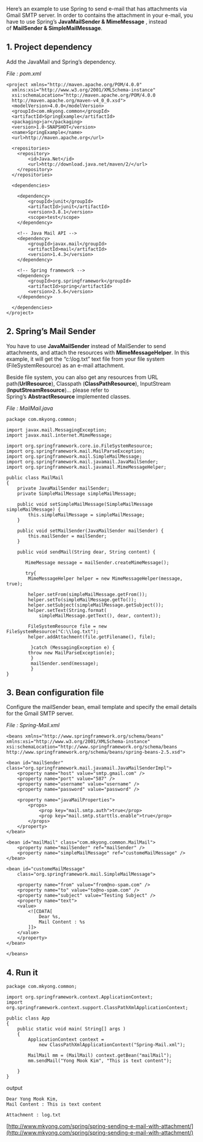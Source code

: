 Here’s an example to use Spring to send e-mail that has attachments via Gmail SMTP server. In order to contains the attachment in your e-mail, you have to use Spring’s **JavaMailSender & MimeMessage** , instead of **MailSender & SimpleMailMessage**.

## 1\. Project dependency

Add the JavaMail and Spring’s dependency.

_File : pom.xml_

    <project xmlns="http://maven.apache.org/POM/4.0.0"
      xmlns:xsi="http://www.w3.org/2001/XMLSchema-instance"
      xsi:schemaLocation="http://maven.apache.org/POM/4.0.0
      http://maven.apache.org/maven-v4_0_0.xsd">
      <modelVersion>4.0.0</modelVersion>
      <groupId>com.mkyong.common</groupId>
      <artifactId>SpringExample</artifactId>
      <packaging>jar</packaging>
      <version>1.0-SNAPSHOT</version>
      <name>SpringExample</name>
      <url>http://maven.apache.org</url>

      <repositories>
      	<repository>
      		<id>Java.Net</id>
      		<url>http://download.java.net/maven/2/</url>
      	</repository>
      </repositories>

      <dependencies>

        <dependency>
            <groupId>junit</groupId>
            <artifactId>junit</artifactId>
            <version>3.8.1</version>
            <scope>test</scope>
        </dependency>

        <!-- Java Mail API -->
        <dependency>
    	    <groupId>javax.mail</groupId>
    	    <artifactId>mail</artifactId>
    	    <version>1.4.3</version>
        </dependency>

        <!-- Spring framework -->
        <dependency>
         	<groupId>org.springframework</groupId>
    	    <artifactId>spring</artifactId>
    	    <version>2.5.6</version>
        </dependency>

      </dependencies>
    </project>

## 2\. Spring’s Mail Sender

You have to use **JavaMailSender** instead of MailSender to send attachments, and attach the resources with **MimeMessageHelper**. In this example, it will get the “c:\\log.txt” text file from your file system (FileSystemResource) as an e-mail attachment.

Beside file system, you can also get any resources from URL path(**UrlResource**), Classpath (**ClassPathResource**), InputStream (**InputStreamResource**)… please refer to Spring’s **AbstractResource** implemented classes.

_File : MailMail.java_

    package com.mkyong.common;

    import javax.mail.MessagingException;
    import javax.mail.internet.MimeMessage;

    import org.springframework.core.io.FileSystemResource;
    import org.springframework.mail.MailParseException;
    import org.springframework.mail.SimpleMailMessage;
    import org.springframework.mail.javamail.JavaMailSender;
    import org.springframework.mail.javamail.MimeMessageHelper;

    public class MailMail
    {
    	private JavaMailSender mailSender;
    	private SimpleMailMessage simpleMailMessage;

    	public void setSimpleMailMessage(SimpleMailMessage simpleMailMessage) {
    		this.simpleMailMessage = simpleMailMessage;
    	}

    	public void setMailSender(JavaMailSender mailSender) {
    		this.mailSender = mailSender;
    	}

    	public void sendMail(String dear, String content) {

    	   MimeMessage message = mailSender.createMimeMessage();

    	   try{
    		MimeMessageHelper helper = new MimeMessageHelper(message, true);

    		helper.setFrom(simpleMailMessage.getFrom());
    		helper.setTo(simpleMailMessage.getTo());
    		helper.setSubject(simpleMailMessage.getSubject());
    		helper.setText(String.format(
    			simpleMailMessage.getText(), dear, content));

    		FileSystemResource file = new FileSystemResource("C:\\log.txt");
    		helper.addAttachment(file.getFilename(), file);

    	     }catch (MessagingException e) {
    		throw new MailParseException(e);
    	     }
    	     mailSender.send(message);
             }
    }

## 3\. Bean configuration file

Configure the mailSender bean, email template and specify the email details for the Gmail SMTP server.

_File : Spring-Mail.xml_

    <beans xmlns="http://www.springframework.org/schema/beans"
    xmlns:xsi="http://www.w3.org/2001/XMLSchema-instance"
    xsi:schemaLocation="http://www.springframework.org/schema/beans
    http://www.springframework.org/schema/beans/spring-beans-2.5.xsd">

    <bean id="mailSender" class="org.springframework.mail.javamail.JavaMailSenderImpl">
    	<property name="host" value="smtp.gmail.com" />
    	<property name="port" value="587" />
    	<property name="username" value="username" />
    	<property name="password" value="password" />

    	<property name="javaMailProperties">
    		<props>
               	<prop key="mail.smtp.auth">true</prop>
               	<prop key="mail.smtp.starttls.enable">true</prop>
           	</props>
    	</property>
    </bean>

    <bean id="mailMail" class="com.mkyong.common.MailMail">
    	<property name="mailSender" ref="mailSender" />
    	<property name="simpleMailMessage" ref="customeMailMessage" />
    </bean>

    <bean id="customeMailMessage"
    	class="org.springframework.mail.SimpleMailMessage">

    	<property name="from" value="from@no-spam.com" />
    	<property name="to" value="to@no-spam.com" />
    	<property name="subject" value="Testing Subject" />
    	<property name="text">
    	<value>
    		<![CDATA[
    			Dear %s,
    			Mail Content : %s
    		]]>
    	</value>
        </property>
    </bean>

    </beans>

## 4\. Run it

    package com.mkyong.common;

    import org.springframework.context.ApplicationContext;
    import org.springframework.context.support.ClassPathXmlApplicationContext;

    public class App
    {
        public static void main( String[] args )
        {
        	ApplicationContext context =
                new ClassPathXmlApplicationContext("Spring-Mail.xml");

        	MailMail mm = (MailMail) context.getBean("mailMail");
            mm.sendMail("Yong Mook Kim", "This is text content");

        }
    }

output

    Dear Yong Mook Kim,
    Mail Content : This is text content

    Attachment : log.txt

[http://www.mkyong.com/spring/spring-sending-e-mail-with-attachment/](http://www.mkyong.com/spring/spring-sending-e-mail-with-attachment/)
